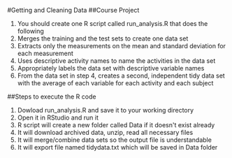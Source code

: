 #Getting and Cleaning Data
##Course Project

1. You should create one R script called run_analysis.R that does the following
2. Merges the training and the test sets to create one data set
3. Extracts only the measurements on the mean and standard deviation for each measurement
4. Uses descriptive activity names to name the activities in the data set
5. Appropriately labels the data set with descriptive variable names
6. From the data set in step 4, creates a second, independent tidy data set with the average of each variable for each activity and each subject

##Steps to execute the R code

1. Dowload run_analysis.R and save it to your working directory
2. Open it in RStudio and run it
3. R script will create a new folder called Data if it doesn't exist already
4. It will download archived data, unzip, read all necessary files
5. It will merge/combine data sets so the output file is understandable
6. It will export file named tidydata.txt which will be saved in Data folder
